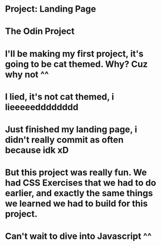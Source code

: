 # Project: Landing Page

# The Odin Project

# I'll be making my first project, it's going to be cat themed. Why? Cuz why not ^^

# I lied, it's not cat themed, i lieeeeedddddddd

# Just finished my landing page, i didn't really commit as often because idk xD

# But this project was really fun. We had CSS Exercises that we had to do earlier, and exactly the same things we learned we had to build for this project.

# Can't wait to dive into Javascript ^^
